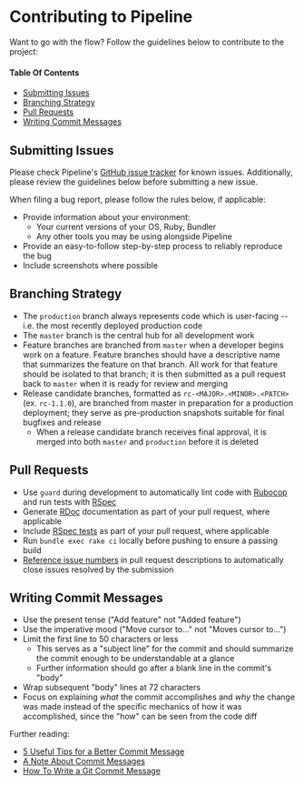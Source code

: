 # Contributing to Pipeline

Want to go with the flow? Follow the guidelines below to contribute to the project:

#### Table Of Contents

* [Submitting Issues](#submitting-issues)
* [Branching Strategy](#branching-strategy)
* [Pull Requests](#pull-requests)
* [Writing Commit Messages](#writing-commit-messages)

## Submitting Issues

Please check Pipeline's [GitHub issue tracker](https://github.com/new-xkit/pipeline/issues) for known issues.  Additionally, please review the guidelines below before submitting a new issue.

When filing a bug report, please follow the rules below, if applicable:

* Provide information about your environment:
  * Your current versions of your OS, Ruby, Bundler
  * Any other tools you may be using alongside Pipeline
* Provide an easy-to-follow step-by-step process to reliably reproduce the bug
* Include screenshots where possible

## Branching Strategy

* The `production` branch always represents code which is user-facing -- i.e. the most recently deployed production code
* The `master` branch is the central hub for all development work
* Feature branches are branched from `master` when a developer begins work on a feature. Feature branches should have a descriptive name that summarizes the feature on that branch. All work for that feature should be isolated to that branch; it is then submitted as a pull request back to `master` when it is ready for review and merging
* Release candidate branches, formatted as `rc-<MAJOR>.<MINOR>.<PATCH>` (ex. `rc-1.1.0`), are branched from master in preparation for a production deployment; they serve as pre-production snapshots suitable for final bugfixes and release
  * When a release candidate branch receives final approval, it is merged into both `master` and `production` before it is deleted

## Pull Requests

* Use `guard` during development to automatically lint code with [Rubocop](https://github.com/bbatsov/rubocop) and run tests with [RSpec](https://github.com/rspec/rspec)
* Generate [RDoc](http://guides.rubyonrails.org/api_documentation_guidelines.html) documentation as part of your pull request, where applicable
* Include [RSpec tests](https://github.com/rspec/rspec) as part of your pull request, where applicable
* Run `bundle exec rake ci` locally before pushing to ensure a passing build
* [Reference issue numbers](https://help.github.com/articles/closing-issues-via-commit-messages/) in pull request descriptions to automatically close issues resolved by the submission

## Writing Commit Messages

* Use the present tense ("Add feature" not "Added feature")
* Use the imperative mood ("Move cursor to..." not "Moves cursor to...")
* Limit the first line to 50 characters or less
  * This serves as a "subject line" for the commit and should summarize the commit enough to be understandable at a glance
  * Further information should go after a blank line in the commit's "body"
* Wrap subsequent "body" lines at 72 characters
* Focus on explaining _what_ the commit accomplishes and _why_ the change was made instead of the specific mechanics of how it was accomplished, since the "how" can be seen from the code diff

Further reading:

* [5 Useful Tips for a Better Commit Message](https://robots.thoughtbot.com/5-useful-tips-for-a-better-commit-message)
* [A Note About Commit Messages](http://tbaggery.com/2008/04/19/a-note-about-git-commit-messages.html)
* [How To Write a Git Commit Message](http://chris.beams.io/posts/git-commit/)
